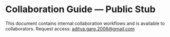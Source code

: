 # Collaboration Guide — Public Stub

This document contains internal collaboration workflows and is available to collaborators.
Request access: <aditya.garg.2006@gmail.com>
